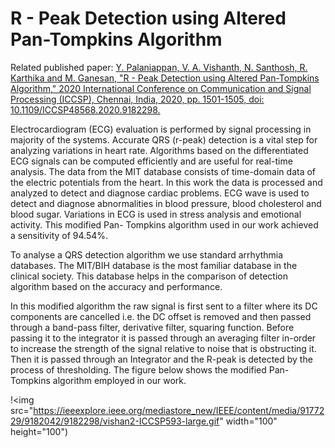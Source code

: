 # R - Peak Detection using Altered Pan-Tompkins Algorithm

Related published paper: [Y. Palaniappan, V. A. Vishanth, N. Santhosh, R. Karthika and M. Ganesan, "R - Peak Detection using Altered Pan-Tompkins Algorithm," 2020 International Conference on Communication and Signal Processing (ICCSP), Chennai, India, 2020, pp. 1501-1505, doi: 10.1109/ICCSP48568.2020.9182298.](https://ieeexplore.ieee.org/document/9182298)

Electrocardiogram (ECG) evaluation is performed by signal processing in majority of the systems. Accurate QRS (r-peak) detection is a vital step for analyzing variations in heart rate. Algorithms based on the differentiated ECG signals can be computed efficiently and are useful for real-time analysis. The data from the MIT database consists of time-domain data of the electric potentials from the heart. In this work the data is processed and analyzed to detect and diagnose cardiac problems. ECG wave is used to detect and diagnose abnormalities in blood pressure, blood cholesterol and blood sugar. Variations in ECG is used in stress analysis and emotional activity. This modified Pan- Tompkins algorithm used in our work achieved a sensitivity of 94.54%.

To analyse a QRS detection algorithm we use standard arrhythmia databases. The MIT/BIH database is the most familiar database in the clinical society. This database helps in the comparison of detection algorithm based on the accuracy and performance.

In this modified algorithm the raw signal is first sent to a filter where its DC components are cancelled i.e. the DC offset is removed and then passed through a band-pass filter, derivative filter, squaring function. Before passing it to the integrator it is passed through an averaging filter in-order to increase the strength of the signal relative to noise that is obstructing it. Then it is passed through an Integrator and the R-peak is detected by the process of thresholding. The figure below shows the modified Pan-Tompkins algorithm employed in our work.

!<img src="https://ieeexplore.ieee.org/mediastore_new/IEEE/content/media/9177229/9182042/9182298/vishan2-ICCSP593-large.gif" width="100" height="100")
